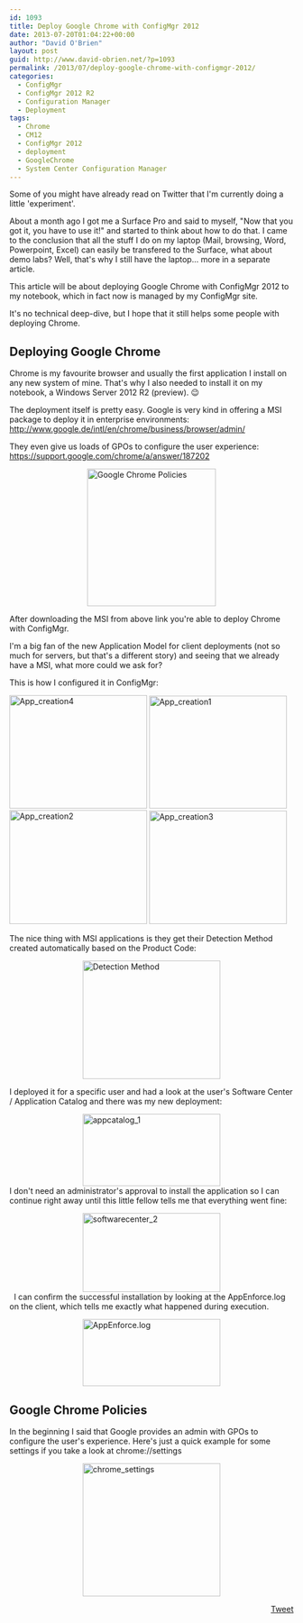 ```yaml
---
id: 1093
title: Deploy Google Chrome with ConfigMgr 2012
date: 2013-07-20T01:04:22+00:00
author: "David O'Brien"
layout: post
guid: http://www.david-obrien.net/?p=1093
permalink: /2013/07/deploy-google-chrome-with-configmgr-2012/
categories:
  - ConfigMgr
  - ConfigMgr 2012 R2
  - Configuration Manager
  - Deployment
tags:
  - Chrome
  - CM12
  - ConfigMgr 2012
  - deployment
  - GoogleChrome
  - System Center Configuration Manager
---
```

Some of you might have already read on Twitter that I'm currently doing a little 'experiment'.
  
About a month ago I got me a Surface Pro and said to myself, "Now that you got it, you have to use it!" and started to think about how to do that. I came to the conclusion that all the stuff I do on my laptop (Mail, browsing, Word, Powerpoint, Excel) can easily be transfered to the Surface, what about demo labs? Well, that's why I still have the laptop... more in a separate article.

This article will be about deploying Google Chrome with ConfigMgr 2012 to my notebook, which in fact now is managed by my ConfigMgr site.

It's no technical deep-dive, but I hope that it still helps some people with deploying Chrome.

## Deploying Google Chrome

Chrome is my favourite browser and usually the first application I install on any new system of mine. That's why I also needed to install it on my notebook, a Windows Server 2012 R2 (preview). 😉

The deployment itself is pretty easy. Google is very kind in offering a MSI package to deploy it in enterprise environments: <a href="http://www.google.de/intl/en/chrome/business/browser/admin/" onclick="_gaq.push(['_trackEvent', 'outbound-article', 'http://www.google.de/intl/en/chrome/business/browser/admin/', 'http://www.google.de/intl/en/chrome/business/browser/admin/']);" >http://www.google.de/intl/en/chrome/business/browser/admin/</a>

They even give us loads of GPOs to configure the user experience: <a href="https://support.google.com/chrome/a/answer/187202" onclick="_gaq.push(['_trackEvent', 'outbound-article', 'https://support.google.com/chrome/a/answer/187202', 'https://support.google.com/chrome/a/answer/187202']);" >https://support.google.com/chrome/a/answer/187202</a>

<a href="http://www.david-obrien.net/wp-content/uploads/2013/07/policies.jpg" onclick="_gaq.push(['_trackEvent', 'outbound-article', 'http://www.david-obrien.net/wp-content/uploads/2013/07/policies.jpg', '']);" class="broken_link"><img style="float: none; margin-left: auto; display: block; margin-right: auto; border: 0px;" title="Google Chrome Policies" alt="Google Chrome Policies" src="http://www.david-obrien.net/wp-content/uploads/2013/07/policies_thumb.jpg" width="228" height="244" border="0" /></a>

After downloading the MSI from above link you're able to deploy Chrome with ConfigMgr.
  
I'm a big fan of the new Application Model for client deployments (not so much for servers, but that's a different story) and seeing that we already have a MSI, what more could we ask for?

This is how I configured it in ConfigMgr:

<a href="http://www.david-obrien.net/wp-content/uploads/2013/07/App_creation4.jpg" onclick="_gaq.push(['_trackEvent', 'outbound-article', 'http://www.david-obrien.net/wp-content/uploads/2013/07/App_creation4.jpg', '']);" class="broken_link"><img style="display: inline; border: 0px;" title="App_creation4" alt="App_creation4" src="http://www.david-obrien.net/wp-content/uploads/2013/07/App_creation4_thumb.jpg" width="244" height="201" border="0" /></a> <a href="http://www.david-obrien.net/wp-content/uploads/2013/07/App_creation1.jpg" onclick="_gaq.push(['_trackEvent', 'outbound-article', 'http://www.david-obrien.net/wp-content/uploads/2013/07/App_creation1.jpg', '']);" class="broken_link"><img style="display: inline; border: 0px;" title="App_creation1" alt="App_creation1" src="http://www.david-obrien.net/wp-content/uploads/2013/07/App_creation1_thumb.jpg" width="244" height="200" border="0" /></a> <a href="http://www.david-obrien.net/wp-content/uploads/2013/07/App_creation2.jpg" onclick="_gaq.push(['_trackEvent', 'outbound-article', 'http://www.david-obrien.net/wp-content/uploads/2013/07/App_creation2.jpg', '']);" class="broken_link"><img style="display: inline; border: 0px;" title="App_creation2" alt="App_creation2" src="http://www.david-obrien.net/wp-content/uploads/2013/07/App_creation2_thumb.jpg" width="244" height="202" border="0" /></a> <a href="http://www.david-obrien.net/wp-content/uploads/2013/07/App_creation3.jpg" onclick="_gaq.push(['_trackEvent', 'outbound-article', 'http://www.david-obrien.net/wp-content/uploads/2013/07/App_creation3.jpg', '']);" class="broken_link"><img style="display: inline; border: 0px;" title="App_creation3" alt="App_creation3" src="http://www.david-obrien.net/wp-content/uploads/2013/07/App_creation3_thumb.jpg" width="244" height="201" border="0" /></a>

The nice thing with MSI applications is they get their Detection Method created automatically based on the Product Code:

<a href="http://www.david-obrien.net/wp-content/uploads/2013/07/DT_2.jpg" onclick="_gaq.push(['_trackEvent', 'outbound-article', 'http://www.david-obrien.net/wp-content/uploads/2013/07/DT_2.jpg', '']);" class="broken_link"><img style="float: none; margin-left: auto; display: block; margin-right: auto; border: 0px;" title="Detection Method" alt="Detection Method" src="http://www.david-obrien.net/wp-content/uploads/2013/07/DT_2_thumb.jpg" width="244" height="210" border="0" /></a>

I deployed it for a specific user and had a look at the user's Software Center / Application Catalog and there was my new deployment:

<a href="http://www.david-obrien.net/wp-content/uploads/2013/07/appcatalog_1.jpg" onclick="_gaq.push(['_trackEvent', 'outbound-article', 'http://www.david-obrien.net/wp-content/uploads/2013/07/appcatalog_1.jpg', '']);" class="broken_link"><img style="float: none; margin-left: auto; display: block; margin-right: auto; border: 0px;" title="appcatalog_1" alt="appcatalog_1" src="http://www.david-obrien.net/wp-content/uploads/2013/07/appcatalog_1_thumb.jpg" width="244" height="128" border="0" /></a>I don't need an administrator's approval to install the application so I can continue right away until this little fellow tells me that everything went fine:

<a href="http://www.david-obrien.net/wp-content/uploads/2013/07/softwarecenter_2.jpg" onclick="_gaq.push(['_trackEvent', 'outbound-article', 'http://www.david-obrien.net/wp-content/uploads/2013/07/softwarecenter_2.jpg', '']);" class="broken_link"><img style="float: none; margin-left: auto; display: block; margin-right: auto; border: 0px;" title="softwarecenter_2" alt="softwarecenter_2" src="http://www.david-obrien.net/wp-content/uploads/2013/07/softwarecenter_2_thumb.jpg" width="244" height="140" border="0" /></a>  I can confirm the successful installation by looking at the AppEnforce.log on the client, which tells me exactly what happened during execution.

<a href="http://www.david-obrien.net/wp-content/uploads/2013/07/log_2.jpg" onclick="_gaq.push(['_trackEvent', 'outbound-article', 'http://www.david-obrien.net/wp-content/uploads/2013/07/log_2.jpg', '']);" class="broken_link"><img style="float: none; margin-left: auto; display: block; margin-right: auto; border: 0px;" title="AppEnforce.log" alt="AppEnforce.log" src="http://www.david-obrien.net/wp-content/uploads/2013/07/log_2_thumb.jpg" width="244" height="119" border="0" /></a>

## Google Chrome Policies

In the beginning I said that Google provides an admin with GPOs to configure the user's experience. Here's just a quick example for some settings if you take a look at chrome://settings

<a href="http://www.david-obrien.net/wp-content/uploads/2013/07/chrome_settings.jpg" onclick="_gaq.push(['_trackEvent', 'outbound-article', 'http://www.david-obrien.net/wp-content/uploads/2013/07/chrome_settings.jpg', '']);" class="broken_link"><img style="float: none; margin-left: auto; display: block; margin-right: auto; border: 0px;" title="chrome_settings" alt="chrome_settings" src="http://www.david-obrien.net/wp-content/uploads/2013/07/chrome_settings_thumb.jpg" width="244" height="236" border="0" /></a> 

<div style="float: right; margin-left: 10px;">
  <a href="https://twitter.com/share" onclick="_gaq.push(['_trackEvent', 'outbound-article', 'https://twitter.com/share', 'Tweet']);" class="twitter-share-button" data-hashtags="Chrome,CM12,ConfigMgr+2012,deployment,GoogleChrome,System+Center+Configuration+Manager" data-count="vertical" data-url="http://www.david-obrien.net/2013/07/deploy-google-chrome-with-configmgr-2012/">Tweet</a>
</div>

